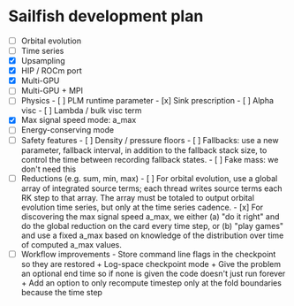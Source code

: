 # Sailfish development plan

- [ ] Orbital evolution
- [ ] Time series
- [x] Upsampling
- [x] HIP / ROCm port
- [x] Multi-GPU
- [ ] Multi-GPU + MPI
- [ ] Physics
      - [ ] PLM runtime parameter
      - [x] Sink prescription
      - [ ] Alpha visc
      - [ ] Lambda / bulk visc term
- [x] Max signal speed mode: a_max
- [ ] Energy-conserving mode
- [ ] Safety features
      - [ ] Density / pressure floors
      - [ ] Fallbacks: use a new parameter, fallback interval, in addition to the
        fallback stack size, to control the time between recording fallback
        states.
      - [ ] Fake mass: we don't need this
- [ ] Reductions (e.g. sum, min, max)
      - [ ] For orbital evolution, use a global array of integrated source terms;
        each thread writes source terms each RK step to that array. The array
        must be totaled to output orbital evolution time series, but only at
        the time series cadence.
      - [x] For discovering the max signal speed a_max, we either (a) "do it
        right" and do the global reduction on the card every time step, or (b)
        "play games" and use a fixed a_max based on knowledge of the
        distribution over time of computed a_max values.
- [ ] Workflow improvements
      - Store command line flags in the checkpoint so they are restored
      + Log-space checkpoint mode
      + Give the problem an optional end time so if none is given the code
        doesn't just run forever
      + Add an option to only recompute timestep only at the fold boundaries
        because the time step
